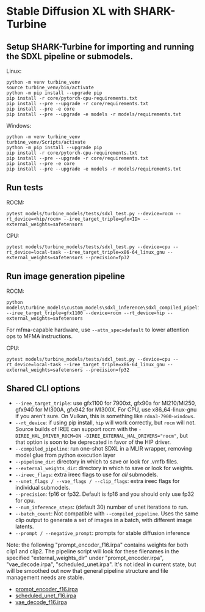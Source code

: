 # Stable Diffusion XL with SHARK-Turbine

## Setup SHARK-Turbine for importing and running the SDXL pipeline or submodels.

Linux:
```shell
python -m venv turbine_venv
source turbine_venv/bin/activate
python -m pip install --upgrade pip
pip install -r core/pytorch-cpu-requirements.txt
pip install --pre --upgrade -r core/requirements.txt
pip install --pre -e core
pip install --pre --upgrade -e models -r models/requirements.txt
```

Windows:
```shell
python -m venv turbine_venv
turbine_venv/Scripts/activate
python -m pip install --upgrade pip
pip install -r core/pytorch-cpu-requirements.txt
pip install --pre --upgrade -r core/requirements.txt
pip install --pre -e core
pip install --pre --upgrade -e models -r models/requirements.txt
```

## Run tests
ROCM:
```
pytest models/turbine_models/tests/sdxl_test.py --device=rocm --rt_device=<hip/rocm> --iree_target_triple=gfx<ID> --external_weights=safetensors
```

CPU:
```
pytest models/turbine_models/tests/sdxl_test.py --device=cpu --rt_device=local-task --iree_target_triple=x86-64_linux_gnu --external_weights=safetensors --precision=fp32
```

## Run image generation pipeline

ROCM:
```
python models\turbine_models\custom_models\sdxl_inference\sdxl_compiled_pipeline.py --iree_target_triple=gfx1100 --device=rocm --rt_device=hip --external_weights=safetensors
```
For mfma-capable hardware, use `--attn_spec=default` to lower attention ops to MFMA instructions.

CPU:
```
pytest models/turbine_models/tests/sdxl_test.py --device=cpu --rt_device=local-task --iree_target_triple=x86-64_linux_gnu --external_weights=safetensors --precision=fp32
```

## Shared CLI options
 - `--iree_target_triple`: use gfx1100 for 7900xt, gfx90a for MI210/MI250, gfx940 for MI300A, gfx942 for MI300X. For CPU, use x86_64-linux-gnu if you aren't sure. On Vulkan, this is something like `rdna3-7900-windows`.
 - `--rt_device`: if using pip install, `hip` will work correctly, but `rocm` will not. Source builds of IREE can support rocm with the `-DIREE_HAL_DRIVER_ROCM=ON -DIREE_EXTERNAL_HAL_DRIVERS="rocm"`, but that option is soon to be deprecated in favor of the HIP driver.
 - `--compiled_pipeline`: run one-shot SDXL in a MLIR wrapper, removing model glue from python execution layer
 - `--pipeline_dir`: directory in which to save or look for .vmfb files.
 - `--external_weights_dir`: directory in which to save or look for weights.
 - `--ireec_flags`: extra ireec flags to use for _all_ submodels.
 - `--unet_flags / --vae_flags / --clip_flags`: extra ireec flags for individual submodels.
 - `--precision`: fp16 or fp32. Default is fp16 and you should only use fp32 for cpu.
 - `--num_inference_steps`: (default 30) number of unet iterations to run.
 - `--batch_count`: Not compatible with `--compiled_pipeline`. Uses the same clip output to generate a set of images in a batch, with different image latents.
 - `--prompt / --negative_prompt`: prompts for stable diffusion inference


Note: the following "prompt_encoder_f16.irpa" contains weights for both clip1 and clip2.
The pipeline script will look for these filenames in the specified "external_weights_dir" under "prompt_encoder.irpa", "vae_decode.irpa", "scheduled_unet.irpa".
It's not ideal in current state, but will be smoothed out now that general pipeline structure and file management needs are stable.
 - [prompt_encoder_f16.irpa](https://sharkpublic.blob.core.windows.net/sharkpublic/SDXL/SDXL_weights_fp16/prompt_encoder_fp16.irpa)
 - [scheduled_unet_f16.irpa](https://sharkpublic.blob.core.windows.net/sharkpublic/SDXL/SDXL_weights_fp16/scheduled_unet_f16.irpa)
 - [vae_decode_f16.irpa](https://sharkpublic.blob.core.windows.net/sharkpublic/SDXL/SDXL_weights_fp16/vae_encode_fp16.irpa)
